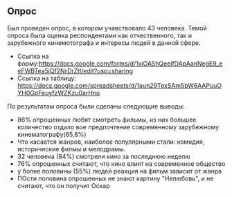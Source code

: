 ## Опрос
Был проведен опрос, в котором учавствовало 43 человека. Темой опроса была оценка респондентами как отчественного, так и зарубежного  кинемотографа и интересы людей в данной сфере.
+ Ссылка на форму:https://docs.google.com/forms/d/1xiOA5hQeejfDApAanNegE9_eeFWBTea5jQf2NrDrZtI/edit?usp=sharing
+ Ссылка на таблицу: https://docs.google.com/spreadsheets/d/1aun29TexSAm5bW6AAPuuOYH0GpFeuyfzWZKzu0arHno

По результатам опроса были сделаны следующие выводы:
+ 86% опрошенных любят смотреть фильмы, из них большее количество отдало вое предпочтение современному зарубежному кинематографу(65,8%)
+ Что касается жанров, наиболее популярными стали: комедия, исторические филмы и мелодрамы.
+ 32 человека (84%) смотрели кино за последнюю неделю
+ 76% опрошенных считают, что кино влият на современное общество
+ у более половины (55%) людей реакция на фильм зависит от жанра
+  ПОсти половина опрошенных не знают картину "Нелюбовь", и не считают, что он получит Оскар
